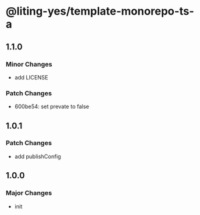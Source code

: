 # @liting-yes/template-monorepo-ts-a

## 1.1.0

### Minor Changes

- add LICENSE

### Patch Changes

- 600be54: set prevate to false

## 1.0.1

### Patch Changes

- add publishConfig

## 1.0.0

### Major Changes

- init
